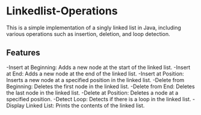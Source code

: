 # Linkedlist-Operations

This is a simple implementation of a singly linked list in Java, including various operations such as insertion, deletion, and loop detection.

## Features
-Insert at Beginning: Adds a new node at the start of the linked list.
-Insert at End: Adds a new node at the end of the linked list.
-Insert at Position: Inserts a new node at a specified position in the linked list.
-Delete from Beginning: Deletes the first node in the linked list.
-Delete from End: Deletes the last node in the linked list.
-Delete at Position: Deletes a node at a specified position.
-Detect Loop: Detects if there is a loop in the linked list.
-Display Linked List: Prints the contents of the linked list.
